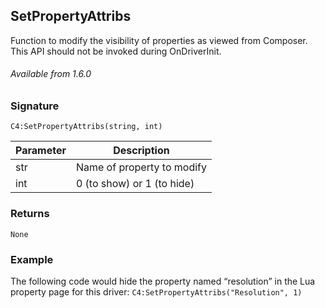 ## SetPropertyAttribs

Function to modify the visibility of properties as viewed from Composer. This API should not be invoked during OnDriverInit.

###### Available from 1.6.0


### Signature

`C4:SetPropertyAttribs(string, int)`

| Parameter | Description |
| --- | --- |
| str | Name of property to modify |
| int | 0 (to show) or 1 (to hide) |


### Returns

`None`


### Example

The following code would hide the property named “resolution” in the Lua property page for this driver:
`C4:SetPropertyAttribs("Resolution", 1)`
